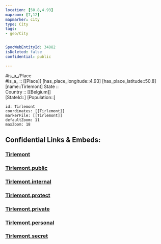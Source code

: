```yaml
---
location: [50.8,4.93] 
mapzoom: [7,12] 
mapmarker: city 
type: City
tags:
- geo/City


SpocWebEntityId: 34882
isDeleted: false
confidential: public

---
```

#is_a_/Place  
#is_a_ :: [[Place]] 
[has_place_longitude::4.93] 
[has_place_latitude::50.8] 
[name::Tirlemont] 
State ::  
Country :: [[Belgium]]  
[StateId::] 
[Population::] 



```leaflet
id: Tirlemont
coordinates: [[Tirlemont]] 
markerFile: [[Tirlemont]] 
defaultZoom: 11 
maxZoom: 18
```


## Confidential Links & Embeds: 

### [Tirlemont](/_Standards/Earth/Continent/Europe/Europe~West/Belgium/Regions~Belgium/Vlaanderen/counties~Vlaanderen/Flemish_Brabant/City/Tirlemont.md) 

### [Tirlemont.public](/_public/Earth/Continent/Europe/Europe~West/Belgium/Regions~Belgium/Vlaanderen/counties~Vlaanderen/Flemish_Brabant/City/Tirlemont.public.md) 

### [Tirlemont.internal](/_internal/Earth/Continent/Europe/Europe~West/Belgium/Regions~Belgium/Vlaanderen/counties~Vlaanderen/Flemish_Brabant/City/Tirlemont.internal.md) 

### [Tirlemont.protect](/_protect/Earth/Continent/Europe/Europe~West/Belgium/Regions~Belgium/Vlaanderen/counties~Vlaanderen/Flemish_Brabant/City/Tirlemont.protect.md) 

### [Tirlemont.private](/_private/Earth/Continent/Europe/Europe~West/Belgium/Regions~Belgium/Vlaanderen/counties~Vlaanderen/Flemish_Brabant/City/Tirlemont.private.md) 

### [Tirlemont.personal](/_personal/Earth/Continent/Europe/Europe~West/Belgium/Regions~Belgium/Vlaanderen/counties~Vlaanderen/Flemish_Brabant/City/Tirlemont.personal.md) 

### [Tirlemont.secret](/_secret/Earth/Continent/Europe/Europe~West/Belgium/Regions~Belgium/Vlaanderen/counties~Vlaanderen/Flemish_Brabant/City/Tirlemont.secret.md)

